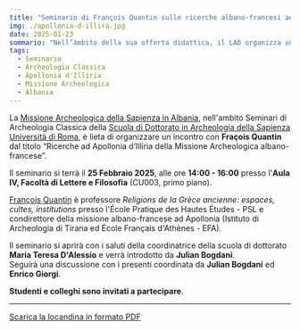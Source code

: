 ```yaml
---
title: "Seminario di François Quantin sulle ricerche albano-francesi ad Apollonia d’Illiria"
img: ./apollonia-d-illira.jpg
date: 2025-01-23
sommario: "Nell’àmbito della sua offerta didattica, il LAD organizza un laboratorio didattico sull’uso del Laser Aided Profiler (LAP) per la documentazione dei profili ceramici"
tags:
  - Seminario
  - Archeologia Classica
  - Apollonia d'Illiria
  - Missione Archeologica
  - Albania
---
```


La [Missione Archeologica della Sapienza in Albania](../../ricerca/missione-archeologica-sapienza-a-cuka-e-ajtoit-albania/), nell'ambito Seminari di Archeologia Classica della [Scuola di Dottorato in Archeologia della Sapienza Università di Roma](https://phd.uniroma1.it/web/ARCHEOLOGIA_nD3482_IT.aspx), è lieta di organizzare un incontro con **Fraçois Quantin** dal titolo
“Ricerche ad Apollonia d’Illiria della Missione Archeologica albano-francese”.

Il seminario si terrà il **25 Febbraio 2025**, alle ore **14:00 - 16:00** presso l'**Aula IV, Facoltà di Lettere e Filosofia** (CU003, primo piano).

[François Quantin](https://www.ephe.psl.eu/francois-quantin) è professore _Religions de la Grèce ancienne: espaces, cultes, institutions_ presso l'École Pratique des Hautes Études - PSL e condirettore della missione albano-francese ad Apollonia (Istituto di Archeologia di Tirana ed École Français d'Athènes - EFA).

Il seminario si aprirà con i saluti della coordinatrice della scuola di dottorato **Maria Teresa D'Alessio** e verrà introdotto da **Julian Bogdani**.  
Seguirà una discussione con i presenti coordinata da **Julian Bogdani** ed **Enrico Giorgi**.

**Studenti e colleghi sono invitati a partecipare**.

---


[Scarica la locandina in formato PDF](./locandina-quantin-apollonia.pdf)
